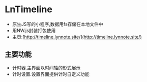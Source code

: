 # LnTimeline

+ 原生JS写的小程序,数据用fs存储在本地文件中
+ 用NW.js封装打包使用
+ 主页:[http://timeline.lynnote.site/](http://timeline.lynnote.site/)

## 主要功能
+ 计时器.主界面以时间轴的形式展示
+ 计时设置.设置界面提供计时自定义功能
